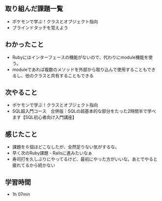 ## 取り組んだ課題一覧
- ポケモンで学ぶ！クラスとオブジェクト指向
- ブラインドタッチを覚えよう
## わかったこと
- Rubyにはインターフェースの機能がないので、代わりにmodule機能を使う。
- moduleであれば複数のメソッドを外部から取り込んで使用することもできるし、他のクラスと共有することもできる
## 次やること
- ポケモンで学ぶ！クラスとオブジェクト指向
- SQL超入門コース　合併版｜SQLの超基本的な部分をたった2時間半で学べます【SQL初心者向け入門講座】
## 感じたこと
- 課題を６個ほどこなしたが、全然足りない気がするな。
- 早く次のRuby課題 - Railsに進みたいなぁ
- 寿司打を久しぶりにやってるけど、最初にやった方がいいな。あとでやると疲れてるから続かない
## 学習時間
- 1h 07min
